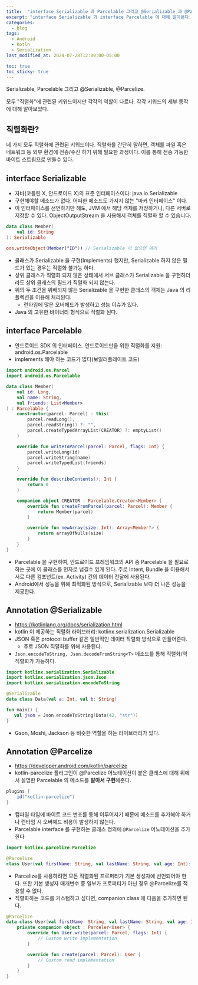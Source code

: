 ```yaml
---
title:  "interface Serializable 과 Parcelable 그리고 @Serializable 과 @Parcelize"
excerpt: "interface Serializable 과 interface Parcelable 에 대해 알아본다. 그리고 kotlin 의 anotation @Serializable 과 @Parcelize 에 대해 알아본다."
categories:
  - blog
tags:
  - Android
  - Kotln
  - Serialization
last_modified_at: 2024-07-28T12:00:00-05:00

toc: true
toc_sticky: true
---
```


Serializable, Parcelable 그리고 @Serializable, @Parcelize. 

모두 "직렬화"에 관련된 키워드이지만 각각의 역할이 다르다. 각각 키워드의 세부 동작에 대해 알아보았다.

## 직렬화란?
네 가지 모두 직렬화에 관련된 키워드이다. 직렬화를 간단히 말하면, 객체를 파일 혹은 네트워크 등 외부 환경에 전송/수신 하기 위해 필요한 과정이다. 이를 통해 전송 가능한 바이트 스트림으로 만들수 있다.

## interface Serializable

- 자바(코틀린 X, 안드로이드 X)의 표준 인터페이스이다: java.io.Serializable
- 구현해야할 메소드가 없다. 어떠한 메소드도 가지지 않는 "마커 인터페이스" 이다.
- 이 인터페이스를 선언하기만 해도, JVM 에서 해당 객체를 저장하거나, 다른 서버로 저장할 수 있다. ObjectOutputStream 을 사용해서 객체를 직렬화 할 수 있습니다.

```kotlin
data class Member(
	val id: String
): Serializable

oos.writeObject(Member("ID")) // Serializable 이 없으면 에러
```

- 클래스가 Serializable 을 구현(Implements) 했지만, Serializable 하지 않은 필드가 있는 경우는 직렬화 불가능 하다.
- 상위 클래스가 직렬화 되지 않은 상태에서 서브 클래스가 Serializable 을 구현하더라도 상위 클래스의 필드가 직렬화 되지 않는다.
- 위의 두 조건을 위배되지 않는 Serializable 을 구현한 클래스의 객체는 Java 의 리플렉션을 이용해 처리된다.
	- 런타임에 많은 오버헤드가 발생하고 성능 이슈가 있다.
- Java 의 고유한 바이너리 형식으로 직렬화 된다.

## interface Parcelable

- 안드로이드 SDK 의 인터페이스. 안드로이드만을 위한 직렬화를 지원: android.os.Parcelable
- implements 해야 하는 코드가 많다(보일러플레이트 코드)

```kotlin
import android.os.Parcel
import android.os.Parcelable

data class Member(
    val id: Long,
    val name: String,
    val friends: List<Member>
) : Parcelable {
    constructor(parcel: Parcel) : this(
        parcel.readLong(),
        parcel.readString() ?: "",
        parcel.createTypedArrayList(CREATOR) ?: emptyList()
    )

    override fun writeToParcel(parcel: Parcel, flags: Int) {
        parcel.writeLong(id)
        parcel.writeString(name)
        parcel.writeTypedList(friends)
    }

    override fun describeContents(): Int {
        return 0
    }

    companion object CREATOR : Parcelable.Creator<Member> {
        override fun createFromParcel(parcel: Parcel): Member {
            return Member(parcel)
        }

        override fun newArray(size: Int): Array<Member?> {
            return arrayOfNulls(size)
        }
    }
}

```

- Parcelable 을 구현하여, 안드로이드 프레임워크의 API 중 Parcelable 을 필요로 하는 곳에 이 클래스를 인자로 넘길수 있게 된다. 주로 Intent, Bundle 을 이용해서 서로 다른 컴포넌트(ex. Activity) 간의 데이터 전달에 사용된다.
- Android에서 성능을 위해 최적화된 방식으로, Serializable 보다 더 나은 성능을 제공한다.

## Annotation @Serializable

- https://kotlinlang.org/docs/serialization.html
- kotlin 이 제공하는 직렬화 라이브러리: kotlinx.serialization.Serializable
- JSON 혹은 protocol buffer 같은 일반적인 데이터 직렬화 방식으로 만들어준다.
	- 주로 JSON 직렬화를 위해 사용된다.
- `Json.encodeToString, Json.decodeFromString<T>` 메소드를 통해 직렬화/역직렬화가 가능하다.

```kotlin
import kotlinx.serialization.Serializable
import kotlinx.serialization.json.Json
import kotlinx.serialization.encodeToString

@Serializable
data class Data(val a: Int, val b: String)

fun main() {
   val json = Json.encodeToString(Data(42, "str"))
}
```

- Gson, Moshi, Jackson 등 비슷한 역할을 하는 라이브러리가 있다.

## Annotation @Parcelize

- https://developer.android.com/kotlin/parcelize
- kotlin-parcelize 플러그인이 @Parcelize 어노테이션이 붙은 클래스에 대해 위에서 설명한 Parcelable 의 메소드를 **알아서 구현**해준다. 

```groovy
plugins {
    id("kotlin-parcelize")
}
```

- 컴파일 타임에 바이트 코드 변조를 통해 이루어지기 때문에 메소드를 추가해야 하거나 런타임 시 오버헤드 비용이 발생하지 않는다.
- Parcelable interface 를 구현하는 클래스 정의에 `@Parcelize` 어노테이션을 추가한다

```kotlin
import kotlinx.parcelize.Parcelize

@Parcelize
class User(val firstName: String, val lastName: String, val age: Int): Parcelable
```

- Parcelize를 사용하려면 모든 직렬화된 프로퍼티가 기본 생성자에 선언되어야 한다. 또한 기본 생성자 매개변수 중 일부가 프로퍼티가 아닌 경우 @Parcelize를 적용할 수 없다.
- 직렬화하는 코드를 커스텀하고 싶다면, companion class 에 다음을 추가하면 된다.

```kotlin
@Parcelize
data class User(val firstName: String, val lastName: String, val age: Int) : Parcelable {
    private companion object : Parceler<User> {
        override fun User.write(parcel: Parcel, flags: Int) {
            // Custom write implementation
        }

        override fun create(parcel: Parcel): User {
            // Custom read implementation
        }
    }
}
```
